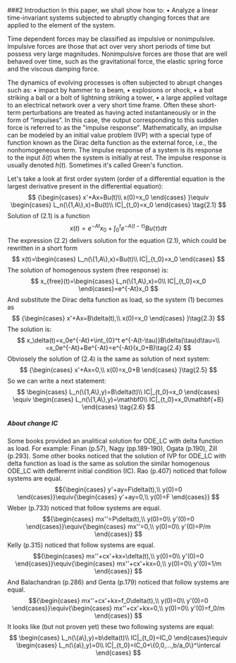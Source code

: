 ###2 Introduction
In this paper, we shall show how to:
• Analyze a linear time-invariant systems subjected to abruptly changing forces that are applied to the element of the system.

Time dependent forces may be classified as impulsive or nonimpulsive. Impulsive forces are those that act over very short periods of time but possess very large magnitudes. Nonimpulsive forces are those that are well behaved over time, such as the gravitational force, the elastic spring force and the viscous damping force.

The dynamics of evolving processes is often subjected to abrupt changes such
as:
• impact by hammer to a beam,
• explosions or shock,
• a bat striking a ball or a bolt of lightning striking a tower,
• a large applied voltage to an electrical network over a very short time frame.
Often these short-term perturbations are treated as having acted instantaneously or in the form of “impulses”. In this case, the output corresponding to this sudden force is referred to as the "impulse response". Mathematically, an impulse can be modeled by an initial value problem (IVP) with a special type of function known as the Dirac delta function as the external force, i.e., the nonhomogeneous term. The impulse response of a system is its response to the input $\delta(t)$ when the system is initially at rest. The impulse response is usually denoted $h(t)$. Sometimes it's called Green's function.

Let's take a look at first order system
(order of a differential equation is the largest derivative present in the differential equation):
$$
{\begin{cases}
x'+Ax=Bu(t)\\
x(0)=x_0
\end{cases}
}\equiv
\begin{cases}
L_n(\{1,A\},x)=Bu(t)\\
IC|_{t_0}=x_0
\end{cases}
\tag{2.1}
$$
Solution of (2.1) is a function
$$
{
x(t)=e^{-At}x_0+\int_{0}^t e^{-A(t-\tau)}Bu(\tau)d\tau
}\tag{2.2}
$$
The expression (2.2) delivers solution for the equation (2.1), which could be rewritten in a short form
$$
x(t)=\begin{cases}
L_n(\{1,A\},x)=Bu(t)\\
IC|_{t_0}=x_0
\end{cases}
$$
The solution of homogenous system (free response) is:
$$
x_{free}(t)=\begin{cases}
L_n(\{1,A\},x)=0\\
IC|_{t_0}=x_0
\end{cases}=e^{-At}x_0
$$
And substitute the Dirac delta function as load, so the system (1) becomes as
$$
{\begin{cases}
x'+Ax=B\delta(t),\\
x(0)=x_0
\end{cases}
}\tag{2.3}
$$
The solution is:
$$
x_\delta(t)=x_0e^{-At}+\int_{0}^t e^{-A(t-\tau)}B\delta(\tau)d\tau=\\
=x_0e^{-At}+Be^{-At}=e^{-At}(x_0+B)\tag{2.4}
$$
Obviosely the solution of (2.4) is the same as solution of next system:
$$
{\begin{cases}
x'+Ax=0,\\
x(0)=x_0+B
\end{cases}
}\tag{2.5}
$$
So we can write a next statement:
$$
\begin{cases}
L_n(\{1,A\},y)=B\delta(t)\\
IC|_{t_0}=x_0
\end{cases}
\equiv
\begin{cases}
L_n(\{1,A\},y)=\mathbf0\\
IC|_{t_0}=x_0\mathbf{+B}
\end{cases}
\tag{2.6}
$$
##### About change IC
Some books provided an analitical solution for ODE_LC with delta function as load. For example: Finan (p.57), Nagy (pp.189-190), Ogata (p.190), Zill (p.293).
Some other books noticed that the solution of IVP for ODE_LC with delta function as load is the same as solution the similar homogenous ODE_LC with defferernt initial condition (IC).
Rao (p.407) noticed that follow systems are equal.
$${\begin{cases}
y'+ay=F\delta(t),\\
y(0)=0
\end{cases}}\equiv{\begin{cases}
y'+ay=0,\\
y(0)=F
\end{cases}}
$$
Weber (p.733) noticed that follow systems are equal.
$${\begin{cases}
mx''=P\delta(t),\\
y(0)=0\\
y'(0)=0
\end{cases}}\equiv{\begin{cases}
mx''=0,\\
y(0)=0\\
y'(0)=P/m
\end{cases}}
$$
Kelly (p.315) noticed that follow systems are equal.
$${\begin{cases}
mx''+cx'+kx=\delta(t),\\
y(0)=0\\
y'(0)=0
\end{cases}}\equiv{\begin{cases}
mx''+cx'+kx=0,\\
y(0)=0\\
y'(0)=1/m
\end{cases}}
$$
And Balachandran (p.286) and Genta (p.179) noticed that follow systems are equal.
$${\begin{cases}
mx''+cx'+kx=f_0\delta(t),\\
y(0)=0\\
y'(0)=0
\end{cases}}\equiv{\begin{cases}
mx''+cx'+kx=0,\\
y(0)=0\\
y'(0)=f_0/m
\end{cases}}
$$
It looks like (but not proven yet) these two following systems are equal:
$$
\begin{cases}
L_n(\{a\},y)=b\delta(t)\\
IC|_{t_0}=IC_0
\end{cases}\equiv
\begin{cases}
L_n(\{a\},y)=0\\
IC|_{t_0}=IC_0+\{0,0,...,b/a_0\}^\intercal
\end{cases}
$$







